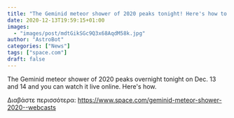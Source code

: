 ```yaml
---
title: "The Geminid meteor shower of 2020 peaks tonight! Here's how to watch it live online"
date: 2020-12-13T19:59:15+01:00
images:
  - "images/post/mdtGikSGc9Q3x68AqdM58k.jpg"
author: "AstroBot"
categories: ["News"]
tags: ["space.com"]
draft: false
---
```


The Geminid meteor shower of 2020 peaks overnight tonight on Dec. 13 and 14 and you can watch it live online. Here's how. 

Διαβάστε περισσότερα: https://www.space.com/geminid-meteor-shower-2020--webcasts

